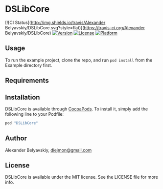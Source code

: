 # DSLibCore

[![CI Status](http://img.shields.io/travis/Alexander Belyavskiy/DSLibCore.svg?style=flat)](https://travis-ci.org/Alexander Belyavskiy/DSLibCore)
[![Version](https://img.shields.io/cocoapods/v/DSLibCore.svg?style=flat)](http://cocoapods.org/pods/DSLibCore)
[![License](https://img.shields.io/cocoapods/l/DSLibCore.svg?style=flat)](http://cocoapods.org/pods/DSLibCore)
[![Platform](https://img.shields.io/cocoapods/p/DSLibCore.svg?style=flat)](http://cocoapods.org/pods/DSLibCore)

## Usage

To run the example project, clone the repo, and run `pod install` from the Example directory first.

## Requirements

## Installation

DSLibCore is available through [CocoaPods](http://cocoapods.org). To install
it, simply add the following line to your Podfile:

```ruby
pod "DSLibCore"
```

## Author

Alexander Belyavskiy, diejmon@gmail.com

## License

DSLibCore is available under the MIT license. See the LICENSE file for more info.
